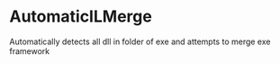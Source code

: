 # AutomaticILMerge
Automatically detects all dll in folder of exe and attempts to merge exe framework
